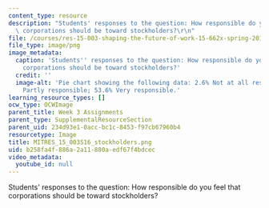 ```yaml
---
content_type: resource
description: "Students' responses to the question: How responsible do you feel that\
  \ corporations should be toward stockholders?\r\n"
file: /courses/res-15-003-shaping-the-future-of-work-15-662x-spring-2016/b258fa4f886a2a11880aedf67f4bdcec_MITRES_15_003S16_stockholders.png
file_type: image/png
image_metadata:
  caption: 'Students'' responses to the question: How responsible do you feel that
    corporations should be toward stockholders?'
  credit: ''
  image-alt: 'Pie chart showing the following data: 2.6% Not at all responsible; 43.8%
    Partly responsible; 53.6% Very responsible.'
learning_resource_types: []
ocw_type: OCWImage
parent_title: Week 3 Assignments
parent_type: SupplementalResourceSection
parent_uid: 234d93e1-0acc-bc1c-8453-f97cb67960b4
resourcetype: Image
title: MITRES_15_003S16_stockholders.png
uid: b258fa4f-886a-2a11-880a-edf67f4bdcec
video_metadata:
  youtube_id: null
---
```

Students' responses to the question: How responsible do you feel that corporations should be toward stockholders?


